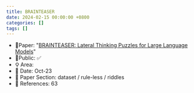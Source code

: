 ```yaml
---
title: BRAINTEASER
date: 2024-02-15 00:00:00 +0800
categories: []
tags: []
---
```


- 📙Paper: "[BRAINTEASER: Lateral Thinking Puzzles for Large Language Models](https://www.researchgate.net/publication/374846461_BRAINTEASER_Lateral_Thinking_Puzzles_for_Large_Language_Models)"
- 🔑Public: ✅
- ⚲ Area: 
- 📅 Date: Oct-23
- 🔎 Paper Section: dataset / rule-less / riddles
- 📝 References: 63

